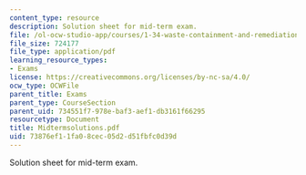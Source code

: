 ```yaml
---
content_type: resource
description: Solution sheet for mid-term exam.
file: /ol-ocw-studio-app/courses/1-34-waste-containment-and-remediation-technology-spring-2004/73876ef11fa08cec05d2d51fbfc0d39d_Midtermsolutions.pdf
file_size: 724177
file_type: application/pdf
learning_resource_types:
- Exams
license: https://creativecommons.org/licenses/by-nc-sa/4.0/
ocw_type: OCWFile
parent_title: Exams
parent_type: CourseSection
parent_uid: 734551f7-978e-baf3-aef1-db3161f66295
resourcetype: Document
title: Midtermsolutions.pdf
uid: 73876ef1-1fa0-8cec-05d2-d51fbfc0d39d
---
```

Solution sheet for mid-term exam.